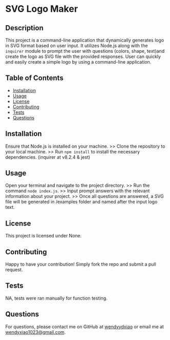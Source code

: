 # SVG Logo Maker

## Description
This project is a command-line application that dynamically generates logo in SVG format based on user input. It utilizes Node.js along with the `inquirer` module to prompt the user with questions (colors, shape, text)and create the logo as SVG file with the provided responses. User can quickly and easily create a simple logo by using a command-line application. 

## Table of Contents
- [Installation](#installation)
- [Usage](#usage)
- [License](#license)
- [Contributing](#contributing)
- [Tests](#tests)
- [Questions](#questions)

## Installation
Ensure that Node.js is installed on your machine. >> Clone the repository to your local machine. >> Run `npm install` to install the necessary dependencies. (inquirer at v8.2.4 & jest)

## Usage
Open your terminal and navigate to the project directory. >> Run the command `node index.js`. >> Input prompt answers with the relevant information about your project. >> Once all questions are answered, a SVG file will be generated in /examples folder and named after the input logo text.

## License
This project is licensed under None.

## Contributing
Happy to have your contribution! Simply fork the repo and submit a pull request.

## Tests
NA, tests were ran manually for function testing.

## Questions
For questions, please contact me on GitHub at [wendyydxiao](https://github.com/wendyydxiao) or email me at wendyxiao1023@gmail.com.
